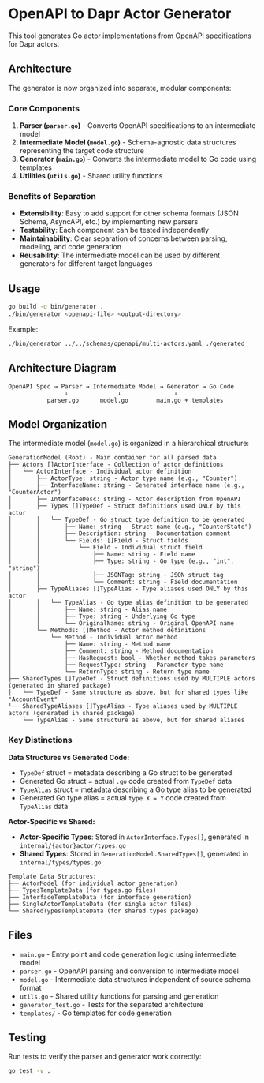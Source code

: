 # OpenAPI to Dapr Actor Generator

This tool generates Go actor implementations from OpenAPI specifications for Dapr actors.

## Architecture

The generator is now organized into separate, modular components:

### Core Components

1. **Parser (`parser.go`)** - Converts OpenAPI specifications to an intermediate model
2. **Intermediate Model (`model.go`)** - Schema-agnostic data structures representing the target code structure  
3. **Generator (`main.go`)** - Converts the intermediate model to Go code using templates
4. **Utilities (`utils.go`)** - Shared utility functions

### Benefits of Separation

- **Extensibility**: Easy to add support for other schema formats (JSON Schema, AsyncAPI, etc.) by implementing new parsers
- **Testability**: Each component can be tested independently
- **Maintainability**: Clear separation of concerns between parsing, modeling, and code generation
- **Reusability**: The intermediate model can be used by different generators for different target languages

## Usage

```bash
go build -o bin/generator .
./bin/generator <openapi-file> <output-directory>
```

Example:
```bash
./bin/generator ../../schemas/openapi/multi-actors.yaml ./generated
```

## Architecture Diagram

```
OpenAPI Spec → Parser → Intermediate Model → Generator → Go Code
                ↓              ↓               ↓
           parser.go      model.go        main.go + templates
```

## Model Organization

The intermediate model (`model.go`) is organized in a hierarchical structure:

```
GenerationModel (Root) - Main container for all parsed data
├── Actors []ActorInterface - Collection of actor definitions
│   └── ActorInterface - Individual actor definition
│       ├── ActorType: string - Actor type name (e.g., "Counter")
│       ├── InterfaceName: string - Generated interface name (e.g., "CounterActor")
│       ├── InterfaceDesc: string - Actor description from OpenAPI
│       ├── Types []TypeDef - Struct definitions used ONLY by this actor
│       │   └── TypeDef - Go struct type definition to be generated
│       │       ├── Name: string - Struct name (e.g., "CounterState")
│       │       ├── Description: string - Documentation comment
│       │       └── Fields: []Field - Struct fields
│       │           └── Field - Individual struct field
│       │               ├── Name: string - Field name
│       │               ├── Type: string - Go type (e.g., "int", "string")
│       │               ├── JSONTag: string - JSON struct tag
│       │               └── Comment: string - Field documentation
│       ├── TypeAliases []TypeAlias - Type aliases used ONLY by this actor
│       │   └── TypeAlias - Go type alias definition to be generated
│       │       ├── Name: string - Alias name
│       │       ├── Type: string - Underlying Go type
│       │       └── OriginalName: string - Original OpenAPI name
│       └── Methods: []Method - Actor method definitions
│           └── Method - Individual actor method
│               ├── Name: string - Method name
│               ├── Comment: string - Method documentation
│               ├── HasRequest: bool - Whether method takes parameters
│               ├── RequestType: string - Parameter type name
│               └── ReturnType: string - Return type name
├── SharedTypes []TypeDef - Struct definitions used by MULTIPLE actors (generated in shared package)
│   └── TypeDef - Same structure as above, but for shared types like "AccountEvent"
└── SharedTypeAliases []TypeAlias - Type aliases used by MULTIPLE actors (generated in shared package)
    └── TypeAlias - Same structure as above, but for shared aliases
```

### Key Distinctions

**Data Structures vs Generated Code:**
- `TypeDef` struct = metadata describing a Go struct to be generated
- Generated Go struct = actual `.go` code created from `TypeDef` data
- `TypeAlias` struct = metadata describing a Go type alias to be generated  
- Generated Go type alias = actual `type X = Y` code created from `TypeAlias` data

**Actor-Specific vs Shared:**
- **Actor-Specific Types**: Stored in `ActorInterface.Types[]`, generated in `internal/{actor}actor/types.go`
- **Shared Types**: Stored in `GenerationModel.SharedTypes[]`, generated in `internal/types/types.go`

```
Template Data Structures:
├── ActorModel (for individual actor generation)
├── TypesTemplateData (for types.go files)
├── InterfaceTemplateData (for interface generation)
├── SingleActorTemplateData (for single actor files)
└── SharedTypesTemplateData (for shared types package)
```

## Files

- `main.go` - Entry point and code generation logic using intermediate model
- `parser.go` - OpenAPI parsing and conversion to intermediate model
- `model.go` - Intermediate data structures independent of source schema format
- `utils.go` - Shared utility functions for parsing and generation
- `generator_test.go` - Tests for the separated architecture
- `templates/` - Go templates for code generation

## Testing

Run tests to verify the parser and generator work correctly:

```bash
go test -v .
```